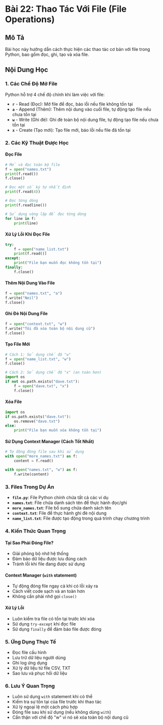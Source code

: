 # Bài 22: Thao Tác Với File (File Operations)

## Mô Tả

Bài học này hướng dẫn cách thực hiện các thao tác cơ bản với file trong Python, bao gồm đọc, ghi, tạo và xóa file.

## Nội Dung Học

### 1. Các Chế Độ Mở File

Python hỗ trợ 4 chế độ chính khi làm việc với file:

- **`r`** - Read (Đọc): Mở file để đọc, báo lỗi nếu file không tồn tại
- **`a`** - Append (Thêm): Thêm nội dung vào cuối file, tự động tạo file nếu chưa tồn tại
- **`w`** - Write (Ghi đè): Ghi đè toàn bộ nội dung file, tự động tạo file nếu chưa tồn tại
- **`x`** - Create (Tạo mới): Tạo file mới, báo lỗi nếu file đã tồn tại

### 2. Các Kỹ Thuật Được Học

#### Đọc File

```python
# Mở và đọc toàn bộ file
f = open("names.txt")
print(f.read())
f.close()

# Đọc một số ký tự nhất định
print(f.read(4))

# Đọc từng dòng
print(f.readline())

# Sử dụng vòng lặp để đọc từng dòng
for line in f:
    print(line)
```

#### Xử Lý Lỗi Khi Đọc File

```python
try:
    f = open("name_list.txt")
    print(f.read())
except:
    print("File bạn muốn đọc không tồn tại")
finally:
    f.close()
```

#### Thêm Nội Dung Vào File

```python
f = open("names.txt", "a")
f.write("Neil")
f.close()
```

#### Ghi Đè Nội Dung File

```python
f = open("context.txt", "w")
f.write("Tôi đã xóa toàn bộ nội dung cũ")
f.close()
```

#### Tạo File Mới

```python
# Cách 1: Sử dụng chế độ "w"
f = open("name_list.txt", "w")
f.close()

# Cách 2: Sử dụng chế độ "x" (an toàn hơn)
import os
if not os.path.exists("dave.txt"):
    f = open("dave.txt", "x")
    f.close()
```

#### Xóa File

```python
import os
if os.path.exists("dave.txt"):
    os.remove("dave.txt")
else:
    print("File bạn muốn xóa không tồn tại")
```

#### Sử Dụng Context Manager (Cách Tốt Nhất)

```python
# Tự động đóng file sau khi sử dụng
with open("more_names.txt") as f:
    content = f.read()

with open("names.txt", "w") as f:
    f.write(content)
```

### 3. Files Trong Dự Án

- **`file.py`**: File Python chính chứa tất cả các ví dụ
- **`names.txt`**: File chứa danh sách tên để thực hành đọc/ghi
- **`more_names.txt`**: File bổ sung chứa danh sách tên
- **`context.txt`**: File để thực hành ghi đè nội dung
- **`name_list.txt`**: File được tạo động trong quá trình chạy chương trình

### 4. Kiến Thức Quan Trọng

#### Tại Sao Phải Đóng File?

- Giải phóng bộ nhớ hệ thống
- Đảm bảo dữ liệu được lưu đúng cách
- Tránh lỗi khi file đang được sử dụng

#### Context Manager (`with` statement)

- Tự động đóng file ngay cả khi có lỗi xảy ra
- Cách viết code sạch và an toàn hơn
- Không cần phải nhớ gọi `close()`

#### Xử Lý Lỗi

- Luôn kiểm tra file có tồn tại trước khi xóa
- Sử dụng `try-except` khi đọc file
- Sử dụng `finally` để đảm bảo file được đóng

### 5. Ứng Dụng Thực Tế

- Đọc file cấu hình
- Lưu trữ dữ liệu người dùng
- Ghi log ứng dụng
- Xử lý dữ liệu từ file CSV, TXT
- Sao lưu và phục hồi dữ liệu

### 6. Lưu Ý Quan Trọng

- Luôn sử dụng `with` statement khi có thể
- Kiểm tra sự tồn tại của file trước khi thao tác
- Xử lý ngoại lệ một cách phù hợp
- Đóng file sau khi sử dụng (nếu không dùng `with`)
- Cẩn thận với chế độ "w" vì nó sẽ xóa toàn bộ nội dung cũ
